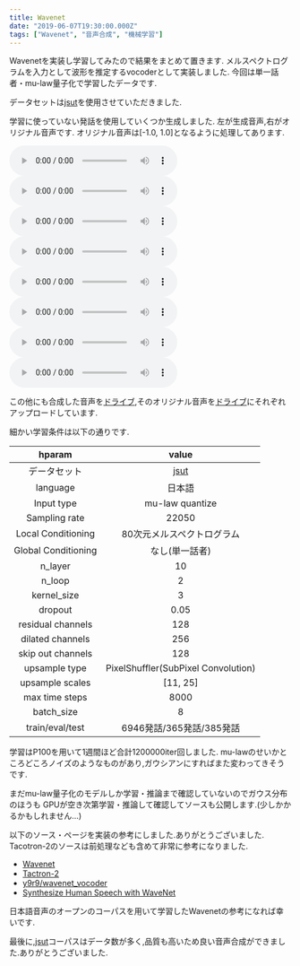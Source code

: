 ```yaml
---
title: Wavenet
date: "2019-06-07T19:30:00.000Z"
tags: ["Wavenet", "音声合成", "機械学習"]
---
```


Wavenetを実装し学習してみたので結果をまとめて置きます.
メルスペクトログラムを入力として波形を推定するvocoderとして実装しました.
今回は単一話者・mu-law量子化で学習したデータです.

データセットは[jsut](https://sites.google.com/site/shinnosuketakamichi/publication/jsut)を使用させていただきました.

学習に使っていない発話を使用していくつか生成しました.
左が生成音声,右がオリジナル音声です.
オリジナル音声は[-1.0, 1.0]となるように処理してあります.

<div>
<audio src="https://drive.google.com/uc?export=download&id=1q-kjPjur5AGBdjwvweYv8ZsfymXX7MHr" controls></audio>
<audio src="https://drive.google.com/uc?export=download&id=1Qrx0jwNCUXfPP3dHAJtE-kKGQTVLufxt" controls></audio>
</div>
<div>
<audio src="https://drive.google.com/uc?export=download&id=1n_iCDYQX2qd4hlLCUK1mee7yN-cxhOyt" controls></audio>
<audio src="https://drive.google.com/uc?export=download&id=1KFndd6tSdCJYVg10DeUo2KVxCmIC5keq" controls></audio>
</div>
<div>
<audio src="https://drive.google.com/uc?export=download&id=1GBXOO3RC-BgCsLgK8c46bhJmVBVHnpkj" controls></audio>
<audio src="https://drive.google.com/uc?export=download&id=17hWbBmbUlgBaLG0LKsfVttXEsfQ181xH" controls></audio>
</div>
<div>
<audio src="https://drive.google.com/uc?export=download&id=1a2LoRMhP1DzOtf6mqzrkiQdpI1MzhZuV" controls></audio>
<audio src="https://drive.google.com/uc?export=download&id=1NUQQJ59K89I2HbXe7NueQmTh2SVq90xC" controls></audio>
</div>

この他にも合成した音声を[ドライブ](https://drive.google.com/drive/folders/1znsRL5HgBGO5L4aNPWIYsGr4neWXS_e8?usp=sharing),そのオリジナル音声を[ドライブ](https://drive.google.com/drive/folders/1-RMd-9ASlxATIFY-Rjc0bofBRHpAwDAA?usp=sharing)にそれぞれアップロードしています.

細かい学習条件は以下の通りです.

| hparam | value |
|:---------------:|:----------------:|
| データセット | [jsut](https://sites.google.com/site/shinnosuketakamichi/publication/jsut) |
| language | 日本語 |
| Input type | mu-law quantize |
| Sampling rate | 22050 |
| Local Conditioning | 80次元メルスペクトログラム |
| Global Conditioning | なし(単一話者) |
| n_layer | 10 |
| n_loop | 2 |
| kernel_size| 3 |
| dropout | 0.05 |
| residual channels | 128 |
| dilated channels | 256 |
| skip out channels | 128 |
| upsample type  | PixelShuffler(SubPixel Convolution) |
| upsample scales | [11, 25] |
| max time steps| 8000 |
| batch_size | 8 |
| train/eval/test | 6946発話/365発話/385発話 |

学習はP100を用いて1週間ほど合計1200000iter回しました.
mu-lawのせいかところどころノイズのようなものがあり,ガウシアンにすればまた変わってきそうです.

まだmu-law量子化のモデルしか学習・推論まで確認していないのでガウス分布のほうも
GPUが空き次第学習・推論して確認してソースも公開します.(少しかかるかもしれません…)

以下のソース・ページを実装の参考にしました.ありがとうございました.
Tacotron-2のソースは前処理なども含めて非常に参考になりました.

- [Wavenet](https://arxiv.org/abs/1609.03499)
- [Tactron-2](https://github.com/Rayhane-mamah/Tacotron-2)
- [y9r9/wavenet_vocoder](https://github.com/r9y9/wavenet_vocoder)
- [Synthesize Human Speech with WaveNet](https://chainer-colab-notebook.readthedocs.io/ja/latest/notebook/official_example/wavenet.html)

日本語音声のオープンのコーパスを用いて学習したWavenetの参考になれば幸いです.

最後に,[jsut](https://sites.google.com/site/shinnosuketakamichi/publication/jsut)コーパスはデータ数が多く,品質も高いため良い音声合成ができました.ありがとうございました.

